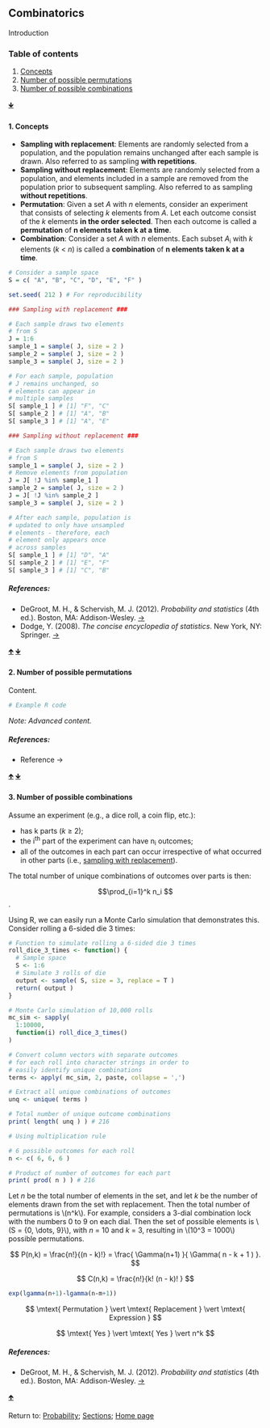 <script src="https://cdn.mathjax.org/mathjax/latest/MathJax.js?config=TeX-AMS-MML_HTMLorMML" type="text/javascript"></script>

## Combinatorics

Introduction

<a name="TOC"></a>
### Table of contents
1. <a href="#S01">Concepts</a>
2. <a href="#S02">Number of possible permutations</a>
3. <a href="#S03">Number of possible combinations</a>

<a href="#END">&#129147;</a>

<a name="S01"></a>
#### 1. Concepts

- **Sampling with replacement**: Elements are randomly selected from a population, and the population remains unchanged after each sample is drawn. Also referred to as sampling **with repetitions**.
- **Sampling without replacement**: Elements are randomly selected from a population, and elements included in a sample are removed from the population prior to subsequent sampling. Also referred to as sampling **without repetitions**.
- **Permutation**: Given a set *A* with *n* elements, consider an experiment that consists of selecting *k* elements from *A*. Let each outcome consist of the *k* elements **in the order selected**. Then each outcome is called a **permutation** of **n elements taken k at a time**.
- **Combination**: Consider a set *A* with *n* elements. Each subset *A*<sub>i</sub> with *k* elements (*k* < *n*) is called a **combination** of **n elements taken k at a time**.

```R
# Consider a sample space
S = c( "A", "B", "C", "D", "E", "F" )

set.seed( 212 ) # For reproducibility

### Sampling with replacement ###

# Each sample draws two elements 
# from S
J = 1:6
sample_1 = sample( J, size = 2 )
sample_2 = sample( J, size = 2 )
sample_3 = sample( J, size = 2 )

# For each sample, population 
# J remains unchanged, so 
# elements can appear in 
# multiple samples
S[ sample_1 ] # [1] "F", "C"
S[ sample_2 ] # [1] "A", "B"
S[ sample_3 ] # [1] "A", "E"

### Sampling without replacement ###

# Each sample draws two elements 
# from S
sample_1 = sample( J, size = 2 )
# Remove elements from population
J = J[ !J %in% sample_1 ]  
sample_2 = sample( J, size = 2 )
J = J[ !J %in% sample_2 ]  
sample_3 = sample( J, size = 2 )

# After each sample, population is 
# updated to only have unsampled 
# elements - therefore, each 
# element only appears once 
# across samples
S[ sample_1 ] # [1] "D", "A"
S[ sample_2 ] # [1] "E", "F"
S[ sample_3 ] # [1] "C", "B"
```

##### References:

* DeGroot, M. H., & Schervish, M. J. (2012). *Probability and statistics* (4th ed.). Boston, MA: Addison-Wesley. [&rarr;](https://www.pearson.com/us/higher-education/product/De-Groot-Probability-and-Statistics-4th-Edition/9780321500465.html)
* Dodge, Y. (2008). *The concise encyclopedia of statistics*. New York, NY: Springer. [&rarr;](https://link.springer.com/referencework/10.1007/978-0-387-32833-1)

<a href="#TOC">&#129145;</a> <a href="#END">&#129147;</a>

<a name="S02"></a>
#### 2. Number of possible permutations

Content.

```R
# Example R code
```

*Note: Advanced content.*

##### References:

* Reference &rarr;

<a href="#TOC">&#129145;</a> <a href="#END">&#129147;</a>

<a name="S03"></a>
#### 3. Number of possible combinations

Assume an experiment (e.g., a dice roll, a coin flip, etc.):
- has k parts (*k* &#8805; 2);
- the i<sup>th</sup> part of the experiment can have n<sub>i</sub> outcomes;
- all of the outcomes in each part can occur irrespective of what occurred in other parts (i.e., <a href="#S01_R01">sampling with replacement</a>).

The total number of unique combinations of outcomes over parts is then:

$$\prod_{i=1}^k n_i $$.

Using R, we can easily run a Monte Carlo simulation that demonstrates this. Consider rolling a 6-sided die 3 times:

```R
# Function to simulate rolling a 6-sided die 3 times
roll_dice_3_times <- function() {
  # Sample space
  S <- 1:6
  # Simulate 3 rolls of die
  output <- sample( S, size = 3, replace = T )
  return( output )
}

# Monte Carlo simulation of 10,000 rolls
mc_sim <- sapply(
  1:10000,
  function(i) roll_dice_3_times()
)

# Convert column vectors with separate outcomes
# for each roll into character strings in order to
# easily identify unique combinations
terms <- apply( mc_sim, 2, paste, collapse = ',')

# Extract all unique combinations of outcomes
unq <- unique( terms )

# Total number of unique outcome combinations
print( length( unq ) ) # 216

# Using multiplication rule

# 6 possible outcomes for each roll
n <- c( 6, 6, 6 )

# Product of number of outcomes for each part
print( prod( n ) ) # 216
```


Let *n*  be the total number of elements in the set, and let *k* be the number of elements drawn from the set with replacement. Then the total number of permutations is \\(n^k\\). For example, considers a 3-dial combination lock with the numbers 0 to 9 on each dial. Then the set of possible elements is \\(S = \{0, \dots, 9\}\\), with *n* = 10 and *k* = 3, resulting in \\(10^3 = 1000\\) possible permutations.

$$
P(n,k) = \frac{n!}{(n - k)!} = \frac{ \Gamma(n+1) }{ \Gamma( n - k + 1 ) }.
$$

$$
C(n,k) = \frac{n!}{k! (n - k)! }
$$

```r
exp(lgamma(n+1)‐lgamma(n‐m+1))
```

$$
\mtext{ Permutation } \vert \mtext{ Replacement } \vert \mtext{ Expression }
$$

$$
\mtext{ Yes         } \vert \mtext{ Yes         } \vert n^k
$$

##### References:

* DeGroot, M. H., & Schervish, M. J. (2012). *Probability and statistics* (4th ed.). Boston, MA: Addison-Wesley. [&rarr;](https://www.pearson.com/us/higher-education/product/De-Groot-Probability-and-Statistics-4th-Edition/9780321500465.html)

<a href="#TOC">&#129145;</a>

<a name="END"></a>
Return to:
[Probability](C01_P000_Probability.md);
[Sections](C00_P002_Chapters.md);
[Home page](https://rettopnivek.github.io/Tutorials_for_statistics/)

